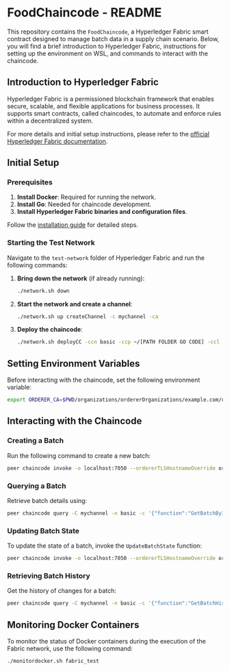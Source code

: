 # FoodChaincode - README

This repository contains the `FoodChaincode`, a Hyperledger Fabric smart contract designed to manage batch data in a supply chain scenario. Below, you will find a brief introduction to Hyperledger Fabric, instructions for setting up the environment on WSL, and commands to interact with the chaincode.

## Introduction to Hyperledger Fabric

Hyperledger Fabric is a permissioned blockchain framework that enables secure, scalable, and flexible applications for business processes. It supports smart contracts, called chaincodes, to automate and enforce rules within a decentralized system.

For more details and initial setup instructions, please refer to the [official Hyperledger Fabric documentation](https://hyperledger-fabric.readthedocs.io/).

## Initial Setup

### Prerequisites

1. **Install Docker**: Required for running the network.
2. **Install Go**: Needed for chaincode development.
3. **Install Hyperledger Fabric binaries and configuration files**.

Follow the [installation guide](https://hyperledger-fabric.readthedocs.io/en/latest/prereqs.html) for detailed steps.

### Starting the Test Network

Navigate to the `test-network` folder of Hyperledger Fabric and run the following commands:

1. **Bring down the network** (if already running):

   ```bash
   ./network.sh down
   ```

2. **Start the network and create a channel**:

   ```bash
   ./network.sh up createChannel -c mychannel -ca
   ```

3. **Deploy the chaincode**:
   ```bash
   ./network.sh deployCC -ccn basic -ccp ~/[PATH FOLDER GO CODE] -ccl go
   ```

## Setting Environment Variables

Before interacting with the chaincode, set the following environment variable:

```bash
export ORDERER_CA=$PWD/organizations/ordererOrganizations/example.com/orderers/orderer.example.com/msp/tlscacerts/tlsca.example.com-cert.pem
```

## Interacting with the Chaincode

### Creating a Batch

Run the following command to create a new batch:

```bash
peer chaincode invoke -o localhost:7050 --ordererTLSHostnameOverride orderer.example.com --tls --cafile $ORDERER_CA -C mychannel -n basic -c '{"function":"CreateBatch","Args":["batch1", "Coffee", "ProducerA", "WarehouseA"]}' --peerAddresses localhost:7051 --tlsRootCertFiles $PWD/organizations/peerOrganizations/org1.example.com/peers/peer0.org1.example.com/tls/ca.crt --peerAddresses localhost:9051 --tlsRootCertFiles $PWD/organizations/peerOrganizations/org2.example.com/peers/peer0.org2.example.com/tls/ca.crt
```

### Querying a Batch

Retrieve batch details using:

```bash
peer chaincode query -C mychannel -n basic -c '{"function":"GetBatchByID","Args":["batch1"]}'
```

### Updating Batch State

To update the state of a batch, invoke the `UpdateBatchState` function:

```bash
peer chaincode invoke -o localhost:7050 --ordererTLSHostnameOverride orderer.example.com --tls --cafile $ORDERER_CA -C mychannel -n basic -c '{"function":"UpdateBatchState","Args":["batch1", "NewWarehouse", "InTransit"]}' --peerAddresses localhost:7051 --tlsRootCertFiles $PWD/organizations/peerOrganizations/org1.example.com/peers/peer0.org1.example.com/tls/ca.crt --peerAddresses localhost:9051 --tlsRootCertFiles $PWD/organizations/peerOrganizations/org2.example.com/peers/peer0.org2.example.com/tls/ca.crt
```

### Retrieving Batch History

Get the history of changes for a batch:

```bash
peer chaincode query -C mychannel -n basic -c '{"function":"GetBatchHistory","Args":["batch1"]}'
```

## Monitoring Docker Containers

To monitor the status of Docker containers during the execution of the Fabric network, use the following command:

```bash
./monitordocker.sh fabric_test
```
